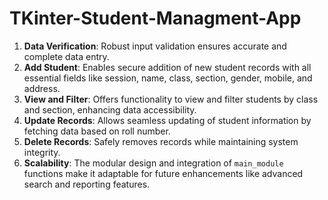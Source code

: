 # TKinter-Student-Managment-App
1. **Data Verification**: Robust input validation ensures accurate and complete data entry.
2. **Add Student**: Enables secure addition of new student records with all essential fields like session, name, class, section, gender, mobile, and address.
3. **View and Filter**: Offers functionality to view and filter students by class and section, enhancing data accessibility.
4. **Update Records**: Allows seamless updating of student information by fetching data based on roll number.
5. **Delete Records**: Safely removes records while maintaining system integrity.
6. **Scalability**: The modular design and integration of `main_module` functions make it adaptable for future enhancements like advanced search and reporting features.
